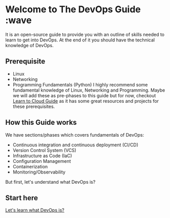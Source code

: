 # Welcome to The DevOps Guide :wave

It is an open-source guide to provide you with an outline of skills needed to learn to get into DevOps. At the end of it you should have the technical knowledge of DevOps.

## Prerequisite

- Linux
- Networking
- Programming Fundamentals (Python)
I highly recommend some fundamental knowledge of Linux, Networking and Programming.
Maybe we will add these as pre-phases to this guide but for now, checkout [Learn to Cloud Guide](https://learntocloud.guide) as it has some great resources and projects for these prerequisites.

## How this Guide works

We have sections/phases which covers fundamentals of DevOps:

- Continuous integration and continuous deployment (CI/CD)
- Version Control System (VCS)
- Infrastructure as Code (IaC)
- Configuration Management
- Containerization
- Monitoring/Observability

But first, let's understand what DevOps is?

## Start here

[Let's learn what DevOps is?](devops/README.md)
